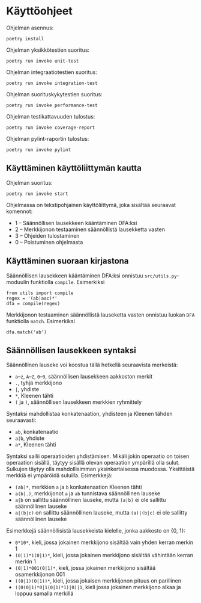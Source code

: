 # Käyttöohjeet

Ohjelman asennus:
    
    poetry install
    
Ohjelman yksikkötestien suoritus:

    poetry run invoke unit-test
    
Ohjelman integraatiotestien suoritus:

    poetry run invoke integration-test
    
Ohjelman suorituskykytestien suoritus:

    poetry run invoke performance-test
    
Ohjelman testikattavuuden tulostus:

    poetry run invoke coverage-report
    
Ohjelman pylint-raportin tulostus:

    poetry run invoke pylint

## Käyttäminen käyttöliittymän kautta

Ohjelman suoritus:

    poetry run invoke start
    
Ohjelmassa on tekstipohjainen käyttöliittymä, joka sisältää seuraavat komennot:
* 1 – Säännöllisen lausekkeen kääntäminen DFA:ksi
* 2 – Merkkijonon testaaminen säännöllistä lausekketta vasten
* 3 – Ohjeiden tulostaminen
* 0 – Poistuminen ohjelmasta

## Käyttäminen suoraan kirjastona

Säännöllisen lausekkeen kääntäminen DFA:ksi onnistuu `src/utils.py`-moduulin funktiolla `compile`. Esimerkiksi

    from utils import compile
    regex = '(ab|aac)*'
    dfa = compile(regex)
    
Merkkijonon testaaminen säännöllistä lauseketta vasten onnistuu luokan `DFA` funktiolla `match`. Esimerkiksi

    dfa.match('ab')

## Säännöllisen lausekkeen syntaksi

Säännöllinen lauseke voi koostua tällä hetkellä seuraavista merkeistä:
* `a`–`z`, `A`–`Z`, `0`–`9`, säännöllisen lausekkeen aakkoston merkit
* `.`, tyhjä merkkijono
* `|`, yhdiste
* `*`,  Kleenen tähti
* `(` ja `)`, säännöllisen lausekkeen merkkien ryhmittely

Syntaksi mahdollistaa konkatenaation, yhdisteen ja Kleenen tähden seuraavasti:
* `ab`, konkatenaatio
* `a|b`, yhdiste
* `a*`, Kleenen tähti

Syntaksi sallii operaatioiden yhdistämisen. Mikäli jokin operaatio on toisen operaation sisällä, täytyy sisällä olevan operaation ympärillä olla sulut. Sulkujen täytyy olla mahdollisimman yksinkertaisessa muodossa. Yksittäistä merkkiä ei ympäröidä suluilla. Esimerkkejä:
* `(ab)*`, merkkien `a` ja `b` konkatenaation Kleenen tähti
* `a(b|.)`, merkkijonot `a` ja `ab` tunnistava säännöllinen lauseke
* `a|b` on sallittu säännöllinen lauseke, mutta `(a|b)` ei ole sallittu säännöllinen lauseke
* `a|(b|c)` on sallittu säännöllinen lauseke, mutta `(a)|(b|c)` ei ole sallitty säännöllinen lauseke

Esimerkkejä säännöllisistä lausekkeista kielelle, jonka aakkosto on {0, 1}:
* `0*10*`, kieli, jossa jokainen merkkijono sisältää vain yhden kerran merkin 1
* `(0|1)*1(0|1)*`, kieli, jossa jokainen merkkijono sisältää vähintään kerran merkin 1
* `(0|1)*001(0|1)*`, kieli, jossa jokainen merkkijono sisältää osamerkkijonon 001
* `((0|1)(0|1))*`, kieli, jossa jokaisen merkkijonon pituus on parillinen
* `((0(0|1)*0|1(0|1)*1)|0)|1`, kieli jossa jokainen merkkijono alkaa ja loppuu samalla merkillä
